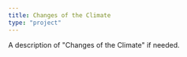 ```yaml
---
title: Changes of the Climate
type: "project"
---
```


A description of "Changes of the Climate" if needed.
